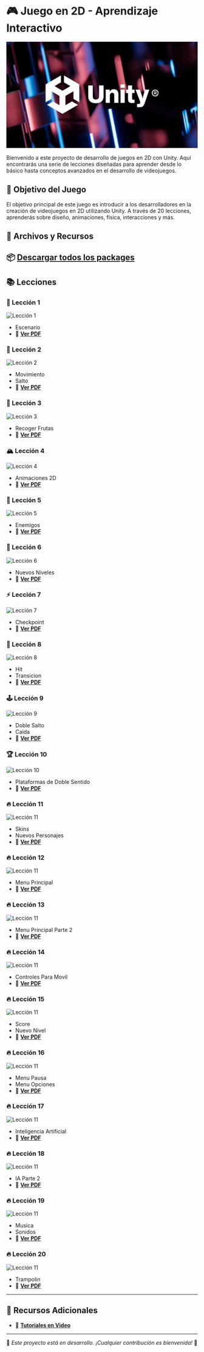 # 🎮 Juego en 2D - Aprendizaje Interactivo

![Juego en 2D](./images/juego_banner.png)

Bienvenido a este proyecto de desarrollo de juegos en 2D con Unity. Aquí encontrarás una serie de lecciones diseñadas para aprender desde lo básico hasta conceptos avanzados en el desarrollo de videojuegos.

## 🎯 Objetivo del Juego

El objetivo principal de este juego es introducir a los desarrolladores en la creación de videojuegos en 2D utilizando Unity. A través de 20 lecciones, aprenderás sobre diseño, animaciones, física, interacciones y más.

## 📂 Archivos y Recursos

📦 **[Descargar todos los packages](https://drive.google.com/drive/folders/1mpGmoBGKuF1-GNdSt1F0nRGNb6bx0a5T?usp=sharing)**
---

## 📚 Lecciones

### 🏁 Lección 1
![Lección 1](./images/leccion1.png)
- Escenario
- 📄 **[Ver PDF](https://drive.google.com/drive/folders/1k2ADT688U-Jl2RsWmbrKZ_Js3Ppd5EdM?usp=drive_link)**

### 🎨 Lección 2
![Lección 2](./images/leccion2.png)
- Movimiento
- Salto
- 📄 **[Ver PDF](https://drive.google.com/drive/folders/1sZMKoZKXoI7tOA3IfcTsdJV9DC2_N-sE?usp=drive_link)**

### 🚶 Lección 3
![Lección 3](./images/leccion3.png)
- Recoger Frutas
- 📄 **[Ver PDF](https://drive.google.com/drive/folders/1UQd-kxqkiWTDbtM7k0pdG6eM1OCJpyxy?usp=drive_link)**

### 🏔️ Lección 4
![Lección 4](./images/leccion4.png)
- Animaciones 2D
- 📄 **[Ver PDF](https://drive.google.com/drive/folders/1IzqSHzOOjP7mCxcCv1KTq9sGAPjAXvou?usp=drive_link)**

### 🔄 Lección 5
![Lección 5](./images/leccion5.png)
- Enemigos
- 📄 **[Ver PDF](https://drive.google.com/drive/folders/1HV3SYtAcJuRETSbqMZzx1DIDej_wUESW?usp=drive_link)**

### 🎯 Lección 6
![Lección 6](./images/leccion6.png)
- Nuevos Niveles
- 📄 **[Ver PDF](https://drive.google.com/drive/folders/1YRjHYhjs_l6npD53pEqxC7c1iNTMOIfQ?usp=drive_link)**

### ⚡ Lección 7
![Lección 7](./images/leccion7.png)
- Checkpoint
- 📄 **[Ver PDF](https://drive.google.com/drive/folders/1-h57zpLC8c5mi4l1_IHUM7JzKdhoiARk?usp=drive_link)**

### 🎵 Lección 8
![Lección 8](./images/leccion8.png)
- Hit
- Transicion
- 📄 **[Ver PDF](https://drive.google.com/drive/folders/1tHdipnI-rkOoe9Iyx_MgxJp_nTlVbYFH?usp=drive_link)**

### 🕹️ Lección 9
![Lección 9](./images/leccion9.png)
- Doble Salto
- Caida
- 📄 **[Ver PDF](https://drive.google.com/drive/folders/1pty96hYCPuYL1Utr1qRjNdzRH0v3dGy9?usp=drive_link)**

### 🏆 Lección 10
![Lección 10](./images/leccion10.png)
- Plataformas de Doble Sentido
- 📄 **[Ver PDF](https://drive.google.com/drive/folders/1Tq_9xyObTh5xpoPqJgKEVy952eeEQmyP?usp=drive_link)**

### 🔥 Lección 11
![Lección 11](./images/leccion11.png)
- Skins
- Nuevos Personajes
- 📄 **[Ver PDF](https://drive.google.com/drive/folders/14oGq-aLmgOsLTn0JQE7yzrIUV9PA5V4A?usp=drive_link)**

### 🔥 Lección 12
![Lección 11](./images/leccion11.png)
- Menu Principal
- 📄 **[Ver PDF](https://drive.google.com/drive/folders/1r7Abw2k45BtFujocA9QVlaZdKNKMfss_?usp=drive_link)**

### 🔥 Lección 13
![Lección 11](./images/leccion11.png)
- Menu Principal Parte 2
- 📄 **[Ver PDF](https://drive.google.com/drive/folders/1pyY8ha-aGUX4rdv8oP41Iyy02EwQzEO3?usp=drive_link)**

### 🔥 Lección 14
![Lección 11](./images/leccion11.png)
- Controles Para Movil
- 📄 **[Ver PDF](https://drive.google.com/drive/folders/120bp5_4aZMkeNOtgM13QyC-BMcqo2bIB?usp=drive_link)**

### 🔥 Lección 15
![Lección 11](./images/leccion11.png)
- Score
- Nuevo Nivel
- 📄 **[Ver PDF](https://drive.google.com/drive/folders/1cvAaxG0BLeJ4cMsgMWNBybKQiWw6M_f7?usp=drive_link)**

### 🔥 Lección 16
![Lección 11](./images/leccion11.png)
- Menu Pausa
- Menu Opciones
- 📄 **[Ver PDF](https://drive.google.com/drive/folders/1d03zZwLhTyCzy2azRLjirEJT5Eakb6a2?usp=drive_link)**

### 🔥 Lección 17
![Lección 11](./images/leccion11.png)
- Inteligencia Artificial
- 📄 **[Ver PDF](https://drive.google.com/drive/folders/1aOy9CzlANSrn6XDURq9GjC5_G5_XK_5S?usp=drive_link)**

### 🔥 Lección 18
![Lección 11](./images/leccion11.png)
- IA Parte 2
- 📄 **[Ver PDF](https://drive.google.com/drive/folders/1iLmBvz1HFuDFAoXxEAAA2h4H9_yznLQF?usp=drive_link)**

### 🔥 Lección 19
![Lección 11](./images/leccion11.png)
- Musica
- Sonidos
- 📄 **[Ver PDF](https://drive.google.com/drive/folders/1qftADGjrRoRPlWkE8WHjFYRR1Y7uCF5_?usp=drive_link)**

### 🔥 Lección 20
![Lección 11](./images/leccion11.png)
- Trampolin
- 📄 **[Ver PDF](https://drive.google.com/drive/folders/1S7tKoXGlKBjk89F1jqLTl6Oq2mkJIZlh?usp=drive_link)**

---

## 🔗 Recursos Adicionales
- 🎥 **[Tutoriales en Video](https://www.youtube.com/watch?v=-m7ZaHhkDAc&list=PLNEAWvYbJJ9kZpaIg2RfzAc_KZixBgchT)**

---

📌 *Este proyecto está en desarrollo. ¡Cualquier contribución es bienvenida!* 🚀
